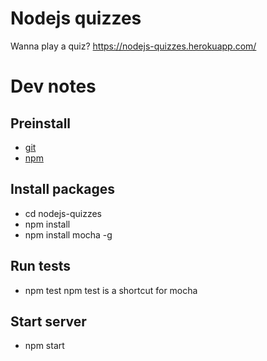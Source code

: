 
# Nodejs quizzes
Wanna play a quiz? https://nodejs-quizzes.herokuapp.com/

# Dev notes
## Preinstall
* [git](https://git-scm.com/downloads)
* [npm](https://nodejs.org/en/download/)

## Install packages
* cd nodejs-quizzes
* npm install
* npm install mocha -g

## Run tests
* npm test
npm test is a shortcut for mocha

## Start server
* npm start


